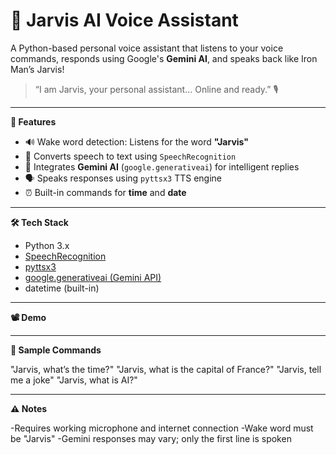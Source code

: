 # 🧠 Jarvis AI Voice Assistant

A Python-based personal voice assistant that listens to your voice commands, responds using Google's **Gemini AI**, and speaks back like Iron Man’s Jarvis!

> “I am Jarvis, your personal assistant... Online and ready.” 🎙️

---

**🚀 Features**

- 🔊 Wake word detection: Listens for the word **"Jarvis"**
- 🎤 Converts speech to text using `SpeechRecognition`
- 🧠 Integrates **Gemini AI** (`google.generativeai`) for intelligent replies
- 🗣️ Speaks responses using `pyttsx3` TTS engine
- ⏰ Built-in commands for **time** and **date**

---

**🛠️ Tech Stack**

- Python 3.x
- [SpeechRecognition](https://pypi.org/project/SpeechRecognition/)
- [pyttsx3](https://pypi.org/project/pyttsx3/)
- [google.generativeai (Gemini API)](https://ai.google.dev/)
- datetime (built-in)

---

**📽️ Demo**


---

**🧠 Sample Commands**

"Jarvis, what’s the time?"
"Jarvis, what is the capital of France?"
"Jarvis, tell me a joke"
"Jarvis, what is AI?"

---

**⚠️ Notes**

-Requires working microphone and internet connection
-Wake word must be "Jarvis"
-Gemini responses may vary; only the first line is spoken

